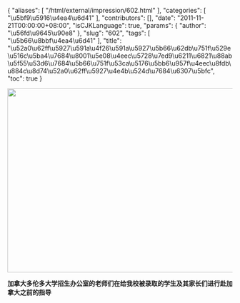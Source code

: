 {
    "aliases": [
        "/html/external/impression/602.html"
    ],
    "categories": [
        "\u5bf9\u5916\u4ea4\u6d41"
    ],
    "contributors": [],
    "date": "2011-11-21T00:00:00+08:00",
    "isCJKLanguage": true,
    "params": {
        "author": "\u56fd\u9645\u90e8"
    },
    "slug": "602",
    "tags": [
        "\u5b66\u8bbf\u4ea4\u6d41"
    ],
    "title": "\u52a0\u62ff\u5927\u591a\u4f26\u591a\u5927\u5b66\u62db\u751f\u529e\u516c\u5ba4\u7684\u8001\u5e08\u4eec\u5728\u7ed9\u6211\u6821\u88ab\u5f55\u53d6\u7684\u5b66\u751f\u53ca\u5176\u5bb6\u957f\u4eec\u8fdb\u884c\u8d74\u52a0\u62ff\u5927\u4e4b\u524d\u7684\u6307\u5bfc",
    "toc": true
}

<img
    src="https://cdn.tfls.online/mirror/full/80264fca17b925a68cd2544b8706824193d117f9.jpg"
    style="display:block;margin-left:auto;margin-right:auto;"
    decoding="async"
    fetchpriority="auto"
    loading="lazy"
    height="413"
    width="600"
/>

**加拿大多伦多大学招生办公室的老师们在给我校被录取的学生及其家长们进行赴加拿大之前的指导**

